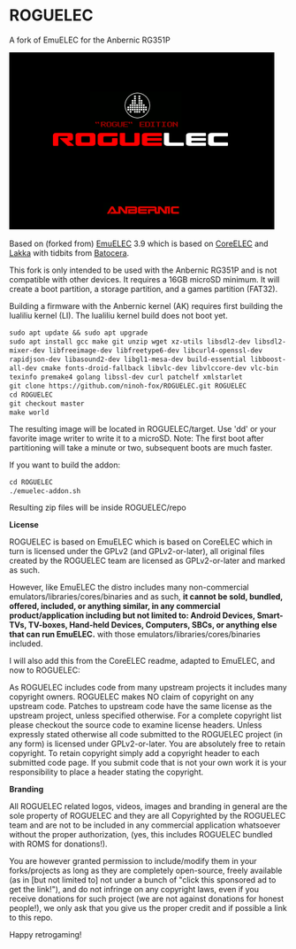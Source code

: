 # ROGUELEC
  
A fork of EmuELEC for the Anbernic RG351P

![](https://raw.githubusercontent.com/Ninoh-FOX/ROGUELEC/master/logo.png)

Based on (forked from) [EmuELEC](https://github.com/EmuELEC/EmuELEC) 3.9 which is based on [CoreELEC](https://github.com/CoreELEC/CoreELEC) and [Lakka](https://github.com/libretro/Lakka-LibreELEC) with tidbits from [Batocera](https://github.com/batocera-linux/batocera.linux).

This fork is only intended to be used with the Anbernic RG351P and is not compatible with other devices.  It requires a 16GB microSD minimum.  It will create a boot partition, a storage partition, and a games partition (FAT32).

Building a firmware with the Anbernic kernel (AK) requires first building the lualiliu kernel (LI).  The lualiliu kernel build does not boot yet.

```
sudo apt update && sudo apt upgrade
sudo apt install gcc make git unzip wget xz-utils libsdl2-dev libsdl2-mixer-dev libfreeimage-dev libfreetype6-dev libcurl4-openssl-dev rapidjson-dev libasound2-dev libgl1-mesa-dev build-essential libboost-all-dev cmake fonts-droid-fallback libvlc-dev libvlccore-dev vlc-bin texinfo premake4 golang libssl-dev curl patchelf xmlstarlet
git clone https://github.com/ninoh-fox/ROGUELEC.git ROGUELEC    
cd ROGUELEC
git checkout master  
make world
```

The resulting image will be located in ROGUELEC/target.  Use 'dd' or your favorite image writer to write it to a microSD.  Note: The first boot after partitioning will take a minute or two, subsequent boots are much faster.

If you want to build the addon: 
```
cd ROGUELEC
./emuelec-addon.sh
```
Resulting zip files will be inside ROGUELEC/repo

**License**

ROGUELEC is based on EmuELEC which is based on CoreELEC which in turn is licensed under the GPLv2 (and GPLv2-or-later), all original files created by the ROGUELEC team are licensed as GPLv2-or-later and marked as such.

However, like EmuELEC the distro includes many non-commercial emulators/libraries/cores/binaries and as such, **it cannot be sold, bundled, offered, included, or anything similar, in any commercial product/application including but not limited to: Android Devices, Smart-TVs, TV-boxes, Hand-held Devices, Computers, SBCs, or anything else that can run EmuELEC.** with those emulators/libraries/cores/binaries included.

I will also add this from the CoreELEC readme, adapted to EmuELEC, and now to ROGUELEC:

As ROGUELEC includes code from many upstream projects it includes many copyright owners. ROGUELEC makes NO claim of copyright on any upstream code. Patches to upstream code have the same license as the upstream project, unless specified otherwise. For a complete copyright list please checkout the source code to examine license headers. Unless expressly stated otherwise all code submitted to the ROGUELEC project (in any form) is licensed under GPLv2-or-later. You are absolutely free to retain copyright. To retain copyright simply add a copyright header to each submitted code page. If you submit code that is not your own work it is your responsibility to place a header stating the copyright.

**Branding**

All ROGUELEC related logos, videos, images and branding in general are the sole property of ROGUELEC and they are all Copyrighted by the ROGUELEC team and are not to be included in any commercial application whatsoever without the proper authorization, (yes, this includes ROGUELEC bundled with ROMS for donations!).

You are however granted permission to include/modify them in your forks/projects as long as they are completely open-source, freely available (as in [but not limited to] not under a bunch of "click this sponsored ad to get the link!"), and do not infringe on any copyright laws, even if you receive donations for such project (we are not against donations for honest people!), we only ask that you give us the proper credit and if possible a link to this repo.

Happy retrogaming! 
